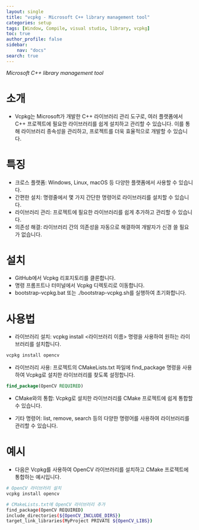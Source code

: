 ```yaml
---
layout: single
title: "vcpkg - Microsoft C++ library management tool"
categories: setup
tags: [Window, Compile, visual studio, library, vcpkg]
toc: true
author_profile: false
sidebar:
    nav: "docs"
search: true
---
```

*Microsoft C++ library management tool*

# 소개
- Vcpkg는 Microsoft가 개발한 C++ 라이브러리 관리 도구로, 여러 플랫폼에서 C++ 프로젝트에 필요한 라이브러리를 쉽게 설치하고 관리할 수 있습니다. 이를 통해 라이브러리 종속성을 관리하고, 프로젝트를 더욱 효율적으로 개발할 수 있습니다.

# 특징
- 크로스 플랫폼: Windows, Linux, macOS 등 다양한 플랫폼에서 사용할 수 있습니다.
- 간편한 설치: 명령줄에서 몇 가지 간단한 명령어로 라이브러리를 설치할 수 있습니다.
- 라이브러리 관리: 프로젝트에 필요한 라이브러리를 쉽게 추가하고 관리할 수 있습니다.
- 의존성 해결: 라이브러리 간의 의존성을 자동으로 해결하여 개발자가 신경 쓸 필요가 없습니다.

# 설치
- GitHub에서 Vcpkg 리포지토리를 클론합니다.
- 명령 프롬프트나 터미널에서 Vcpkg 디렉토리로 이동합니다.
- bootstrap-vcpkg.bat 또는 ./bootstrap-vcpkg.sh를 실행하여 초기화합니다.

# 사용법
- 라이브러리 설치: vcpkg install <라이브러리 이름> 명령을 사용하여 원하는 라이브러리를 설치합니다.

```bash
vcpkg install opencv
```

- 라이브러리 사용: 프로젝트의 CMakeLists.txt 파일에 find_package 명령을 사용하여 Vcpkg로 설치한 라이브러리를 찾도록 설정합니다.

```cmake
find_package(OpenCV REQUIRED)
```

- CMake와의 통합: Vcpkg로 설치한 라이브러리를 CMake 프로젝트에 쉽게 통합할 수 있습니다.

- 기타 명령어: list, remove, search 등의 다양한 명령어를 사용하여 라이브러리를 관리할 수 있습니다.

# 예시

- 다음은 Vcpkg를 사용하여 OpenCV 라이브러리를 설치하고 CMake 프로젝트에 통합하는 예시입니다.


```bash
# OpenCV 라이브러리 설치
vcpkg install opencv

# CMakeLists.txt에 OpenCV 라이브러리 추가
find_package(OpenCV REQUIRED)
include_directories(${OpenCV_INCLUDE_DIRS})
target_link_libraries(MyProject PRIVATE ${OpenCV_LIBS})
```

